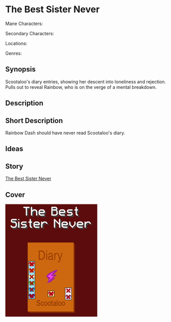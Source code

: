 # The Best Sister Never

Mane Characters: 

Secondary Characters: 

Locations: 

Genres:

## Synopsis
Scootaloo's diary entries, showing her descent into loneliness and rejection. Pulls out to reveal Rainbow, who is on the verge of a mental breakdown.

## Description


## Short Description
Rainbow Dash should have never read Scootaloo's diary.

## Ideas


## Story
[The Best Sister Never](./the-best-sister-never.md)

## Cover
![cover](./cover/cover.png)